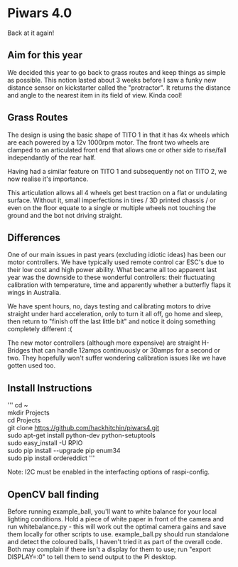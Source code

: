 # Piwars 4.0
Back at it again!

## Aim for this year
We decided this year to go back to grass routes and keep things as simple as possible. This notion lasted about 3 weeks before I saw a funky new distance sensor on kickstarter called the "protractor". It returns the distance and angle to the nearest item in its field of view. Kinda cool!

## Grass Routes
The design is using the basic shape of TITO 1 in that it has 4x wheels which are each powered by a 12v 1000rpm motor. The front two wheels are clamped to an articulated front end that allows one or other side to rise/fall independantly of the rear half.  
  
Having had a similar feature on TITO 1 and subsequently not on TITO 2, we now realise it's importance.  
  
This articulation allows all 4 wheels get best traction on a flat or undulating surface. Without it, small imperfections in tires / 3D printed chassis / or even on the floor equate to a single or multiple wheels not touching the ground and the bot not driving straight. 

## Differences
One of our main issues in past years (excluding idiotic ideas) has been our motor controllers. We have typically used remote control car ESC's due to their low cost and high power ability. What became all too apparent last year was the downside to these wonderful controllers: their fluctuating calibration with temperature, time and apparently whether a butterfly flaps it wings in Australia.  
  
We have spent hours, no, days testing and calibrating motors to drive straight under hard acceleration, only to turn it all off, go home and sleep, then return to "finish off the last little bit" and notice it doing something completely different :(  
  
The new motor controllers (although more expensive) are straight H-Bridges that can handle 12amps continuously or 30amps for a second or two. They hopefully won't suffer wondering calibration issues like we have gotten used too. 

## Install Instructions
'''
cd ~  
mkdir Projects  
cd Projects  
git clone https://github.com/hackhitchin/piwars4.git  
sudo apt-get install python-dev python-setuptools  
sudo easy_install -U RPIO  
sudo pip install --upgrade pip enum34  
sudo pip install ordereddict
'''  
  
Note: I2C must be enabled in the interfacting options of raspi-config.

## OpenCV ball finding

Before running example_ball, you'll want to white balance for your local lighting conditions.  Hold a piece of white paper in front of the camera and run whitebalance.py - this will work out the optimal camera gains and save them locally for other scripts to use.  example_ball.py should run standalone and detect the coloured balls, I haven't tried it as part of the overall code.  Both may complain if there isn't a display for them to use; run "export DISPLAY=:0" to tell them to send output to the Pi desktop.

